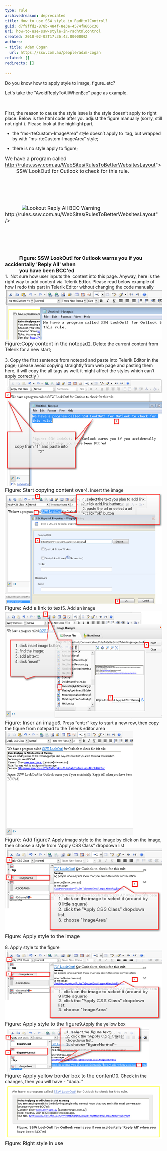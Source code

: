```yaml
---
type: rule
archivedreason: depreciated
title: How to use SSW style in RadHtmlControl?
guid: d7f9ffd2-878b-484f-8e3e-4574fb666c30
uri: how-to-use-ssw-style-in-radhtmlcontrol
created: 2010-02-02T17:36:43.0000000Z
authors:
- title: Adam Cogan
  url: https://ssw.com.au/people/adam-cogan
related: []
redirects: []

---
```




  <p>Do you know how to apply style to image, figure..etc? </p>
<p>Let's take the "AvoidReplyToAllWhenBcc" page as example. </p>

<br><excerpt class='endintro'></excerpt><br>
First, the reason to cause the style issue is the style doesn’t apply to right place. Below is the html code after you adjust the figure manually (sorry, still not right ). Please look at the highlight part, <br>
<ul>
    <li>the “ms-rteCustom-ImageArea” style doesn’t apply to <img> tag, but wrapped by <span> with “ms-rteCustom-ImageArea” style;   </li>
</ul>
<ul>
    <li>there is no style apply to figure; </li>
</ul>
<p><font class="ms-rteCustom-CodeArea" size="+0"><span class="ms-rteCustom-YellowBorderBox">We have a program called <a href="<a shape="rect" href="/WebSites/RulesToBetterWebsitesLayout">http://rules.ssw.com.au/WebSites/RulesToBetterWebsitesLayout</a>"><br>
        SSW LookOut! for Outlook</a> to check for this rule.<br>
        <br /><br>
        <br /><br>
       <font class="ms-rteCustom-Highlight" size="+0"><span class="ms-rteCustom-ImageArea"><br>
</font>            <img style="border-bottom: 0px solid; border-left: 0px solid; border-top: 0px solid;<br>
                border-right: 0px solid;" border="0" alt="Lookout Reply All BCC Warning" src="<a shape="rect" href="/WebSites/RulesToBetterWebsitesLayout">http://rules.ssw.com.au/WebSites/RulesToBetterWebsitesLayout</a>" /><br>
            <br /><br>
       <font class="ms-rteCustom-Highlight" size="+0"></span></font><b><br>
            <br /><br>
            Figure: SSW LookOut! for Outlook warns you if you accidentally 'Reply All' when<br>
            you have been BCC'ed  </b> </span></font><br>
1.  Not sure how user inputs the  content into this page. Anyway, here is the right way to add content via Telerik Editor. Please read below example of how I redo this part in Telerik Editor without changing the code manually<br>
<img width="551" height="160" class="ms-rteCustom-ImageArea" alt="Copy content in notepad" src="SaveContentInNotePad.jpg" /><br>
<font class="ms-rteCustom-FigureNormal" size="+0">Figure:Copy content in the notepad</font>2. Delete the current content from Telerik for a new start;<br>
<br>
3. Copy the first sentence from notepad and paste into Telerik Editor in the page; (please avoid copying straightly from web page and pasting them here, it will copy the all tags as well. it might affect the styles which can’t apply correctly )<br>
<img width="560" height="345" alt="Start copying content over" src="CopyFromNotePad.jpg" /><br>
<font class="ms-rteCustom-FigureNormal" size="+0">Figure: Start copying content over</font>4. Insert the image<br>
<img width="608" height="378" class="ms-rteCustom-ImageArea" style="width:586px;height:356px;" alt="Insert an image" src="InsertImage.jpg" /><br>
<font class="ms-rteCustom-FigureNormal" size="+0">Figure: Add a link to text</font>5. Add an image<br>
<img width="582" height="344" alt="Insert an image" src="ApplyStyleInsertImage.jpg" /><br>
<font class="ms-rteCustom-FigureNormal" size="+0">Figure: Inser an image</font>6. Press “enter” key to start a new row, then copy the figure from notepad to the Telerik editor area<br>
<img width="412" height="336" class="ms-rteCustom-ImageArea" alt="Add figure" src="ApplyStyleAddFigure.jpg" /><br>
<font class="ms-rteCustom-FigureNormal" size="+0">Figure: Add figure</font>7. Apply image style to the image by click on the image, then choose a style from “Apply CSS Class” dropdown list<br>
<img width="526" height="269" class="ms-rteCustom-ImageArea" alt="Apply style to the image" src="ApplyStyleImageArea.jpg" /><br>
<font class="ms-rteCustom-FigureNormal" size="+0">Figure: Apply style to the image<br>
</font><br>
8. Apply style to the figure<br>
<img width="512" height="225" class="ms-rteCustom-ImageArea" alt="Apply style to the image" src="ApplyStyleImageArea.jpg" /><br>
<font class="ms-rteCustom-FigureNormal" size="+0">Figure: Apply style to the figure</font>9.Apply the yellow box<br>
<img width="462" height="143" class="ms-rteCustom-ImageArea" alt="Apply style to the figure" src="ApplyStyleFigure.jpg" /><br>
<font class="ms-rteCustom-FigureNormal" size="+0">Figure: Apply yellow border box to the content</font>10. Check in the changes, then you will have - "dada.."<br>
<img width="511" height="176" class="ms-rteCustom-ImageArea" alt="Right stlye in use" src="ApplyStyleResult.jpg" /><br>
<font class="ms-rteCustom-FigureNormal" size="+0">Figure: Right style in use</font></p>




